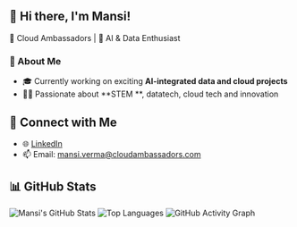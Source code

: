 ## 👋 Hi there, I'm Mansi!

🏢 Cloud Ambassadors | 🧠 AI & Data Enthusiast

### 🚀 About Me

- 🎓 Currently working on exciting **AI-integrated data and cloud projects**
- 🧑‍💻 Passionate about **STEM **, datatech, cloud tech and innovation

## 🔗 Connect with Me

- 🌐 [LinkedIn](www.linkedin.com/in/mansivermaofficial)
- 📫 Email: [mansi.verma@cloudambassadors.com](mailto:mansi.verma@cloudambassadors.com)

## 📊 GitHub Stats

![Mansi's GitHub Stats](https://github-readme-stats.vercel.app/api?username=mansi-cloudambassador&show_icons=true&theme=tokyonight)
![Top Languages](https://github-readme-stats.vercel.app/api/top-langs/?username=mansi-cloudambassador&layout=compact&theme=tokyonight)
![GitHub Activity Graph](https://github-readme-activity-graph.vercel.app/graph?username=mansi-cloudambassador&theme=tokyo-night)
